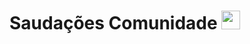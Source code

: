 # Saudações Comunidade <img src="https://raw.githubusercontent.com/MartinHeinz/MartinHeinz/master/wave.gif" width="30px">

<!--
**Henrx/Henrx** is a ✨ _special_ ✨ repository because its `README.md` (this file) appears on your GitHub profile.

<img align="center" src="https://github-readme-stats.vercel.app/api/top-langs/?username=Henrx&theme=<THEME_NAME>" />

![](https://img.shields.io/badge/Discord-Link-informational?style=flat&logo=Henrx&logoColor=white&color=2bbc8a)

- 🔭 I’m currently working on ...
- 🌱 I’m currently learning ...
- 👯 I’m looking to collaborate on ...
- 🤔 I’m looking for help with ...
- 💬 Ask me about ...
- 📫 How to reach me: ...
- 😄 Pronouns: ...
- ⚡ Fun fact: ...
-->
